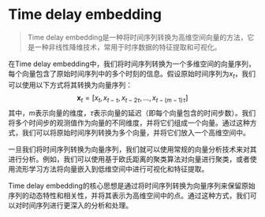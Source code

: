 # Time delay embedding

> Time delay embedding是一种将时间序列转换为高维空间向量的方法，它是一种非线性降维技术，常用于时序数据的特征提取和可视化。

在Time delay embedding中，我们将时间序列转换为一个多维空间的向量序列，每个向量包含了原始时间序列中的多个时刻的信息。假设原始时间序列为$x_t$，我们可以使用以下方式将其转换为向量序列：
$$
\mathbf{x}_t=\left[x_t, x_{t-\tau}, x_{t-2 \tau}, \ldots, x_{t-(m-1) \tau}\right]
$$
其中，$m$表示向量的维度，$\tau$表示向量的延迟（即每个向量包含的时间步数）。我们将多个时间步的观测值作为向量的不同维度，并将它们组成一个向量。通过这种方式，我们可以将原始时间序列转换为多个向量，并将它们放入一个高维空间中。

一旦我们将时间序列转换为向量序列，我们就可以使用常规的向量分析技术来对其进行分析。例如，我们可以使用基于欧氏距离的聚类算法对向量进行聚类，或者使用流形学习方法将向量嵌入到低维空间中进行可视化和特征提取。

Time delay embedding的核心思想是通过将时间序列转换为向量序列来保留原始序列的动态特性和相关性，并将其表示为高维空间中的点。通过这种方式，我们可以对时间序列进行更深入的分析和处理。